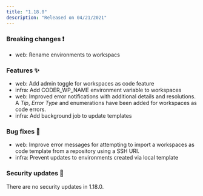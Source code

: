 ```yaml
---
title: "1.18.0"
description: "Released on 04/21/2021"
---
```


### Breaking changes ❗

- web: Rename environments to workspacs

### Features ✨

- web: Add admin toggle for workspaces as code feature
- infra: Add CODER_WP_NAME environment variable to workspaces
- web: Improved error notifications with additional details and resolutions. A
  _Tip_, _Error Type_ and enumerations have been added for workspaces as code
  errors.
- infra: Add background job to update templates

### Bug fixes 🐛

- web: Improve error messages for attempting to import a workspaces as code
  template from a repository using a SSH URI.
- infra: Prevent updates to environments created via local template

### Security updates 🔐

There are no security updates in 1.18.0.
